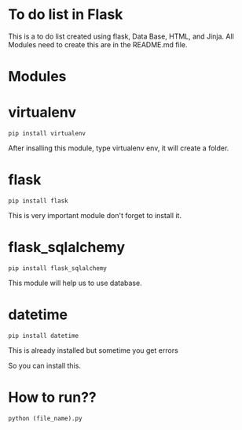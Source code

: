 # To do list in Flask
This is a to do list created using flask, Data Base, HTML, and Jinja. All Modules need to create this are in the README.md file.

# Modules
# virtualenv

```
pip install virtualenv
```

After insalling this module, type virtualenv env, it will create a folder.

# flask

```
pip install flask
```

This is very important module don't forget to install it.

# flask_sqlalchemy

```
pip install flask_sqlalchemy
```

This module will help us to use database.

# datetime

```
pip install datetime
```

This is already installed but sometime you get errors

So you can install this.

# How to run??

```
python (file_name).py
```

